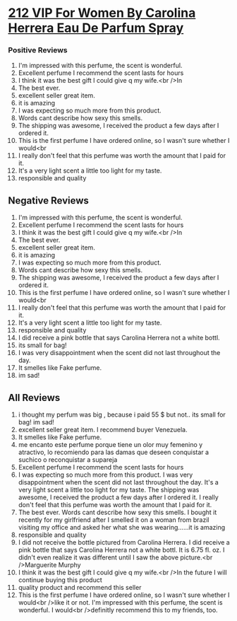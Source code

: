# [212 VIP For Women By Carolina Herrera Eau De Parfum Spray](https://products.checkmycream.com/products/212-VIP-For-Women-By-Carolina-Herrera-Eau-De-Parfum-Spray.html)

### Positive Reviews

<ol>
      <li>I&#x27;m impressed with this perfume, the scent is wonderful.</li>
      <li>Excellent perfume I recommend the scent lasts for hours</li>
      <li>I think it was the best gift I could give q my wife.&lt;br /&gt;In</li>
      <li>The best ever.</li>
      <li>excellent seller great item.</li>
      <li>it is amazing</li>
      <li>I was expecting so much more from this product.</li>
      <li>Words cant describe how sexy this smells.  </li>
      <li>The shipping was awesome, I received the product a  few days after I ordered it.</li>
      <li>This is the first perfume I have ordered online, so I wasn&#x27;t sure whether I would&lt;br</li>
      <li>I really don&#x27;t feel that this perfume was worth the amount that I paid for it.</li>
      <li>It&#x27;s a very light scent a little too light for my taste.</li>
      <li>responsible and quality</li>
</ol>


<h2>Negative Reviews</h2>
<ol>
<li> I&#x27;m impressed with this perfume, the scent is wonderful.</li>
<li> Excellent perfume I recommend the scent lasts for hours</li>
<li> I think it was the best gift I could give q my wife.&lt;br /&gt;In</li>
<li> The best ever.</li>
<li> excellent seller great item.</li>
<li> it is amazing</li>
<li> I was expecting so much more from this product.</li>
<li> Words cant describe how sexy this smells.  </li>
<li> The shipping was awesome, I received the product a  few days after I ordered it.</li>
<li> This is the first perfume I have ordered online, so I wasn&#x27;t sure whether I would&lt;br</li>
<li> I really don&#x27;t feel that this perfume was worth the amount that I paid for it.</li>
<li> It&#x27;s a very light scent a little too light for my taste.</li>
<li> responsible and quality</li>
<li> I did receive a pink bottle that says Carolina Herrera not a white bottl.  </li>
<li> its small for bag!</li>
<li> I was very disappointment when the scent did not last throughout the day.</li>
<li> It smelles like Fake perfume.</li>
<li> im sad!</li>
</ol>

<h2>All Reviews</h2>

<ol>
    <li> i thought my perfum was big , because i paid 55 $ but not.. its small for bag! im sad!</li>
    <li> excellent seller great item. I recommend buyer Venezuela.</li>
    <li> It smelles like Fake perfume.</li>
    <li> me encanto este perfume porque tiene un olor muy femenino y atractivo, lo recomiendo para las damas que deseen conquistar a suchico o reconquistar a supareja</li>
    <li> Excellent perfume I recommend the scent lasts for hours</li>
    <li> I was expecting so much more from this product. I was very disappointment when the scent did not last throughout the day. It&#x27;s a very light scent a little too light for my taste. The shipping was awesome, I received the product a  few days after I ordered it. I really don&#x27;t feel that this perfume was worth the amount that I paid for it.</li>
    <li> The best ever. Words cant describe how sexy this smells.  I bought it recently for my girlfriend after I smelled it on a woman from brazil visiting my office and asked her what she was wearing......it is amazing</li>
    <li> responsible and quality</li>
    <li> I did not receive the bottle pictured from Carolina Herrera.  I did receive a pink bottle that says Carolina Herrera not a white bottl.  It is 6.75 fl. oz.  I didn&#x27;t even realize it was different until I saw the above picture.&lt;br /&gt;Marguerite Murphy</li>
    <li> I think it was the best gift I could give q my wife.&lt;br /&gt;In the future I will continue buying this product</li>
    <li> quality product and recommend this seller</li>
    <li> This is the first perfume I have ordered online, so I wasn&#x27;t sure whether I would&lt;br /&gt;like it or not. I&#x27;m impressed with this perfume, the scent is wonderful. I would&lt;br /&gt;definitly recommend this to my friends, too.</li>
</ol>





